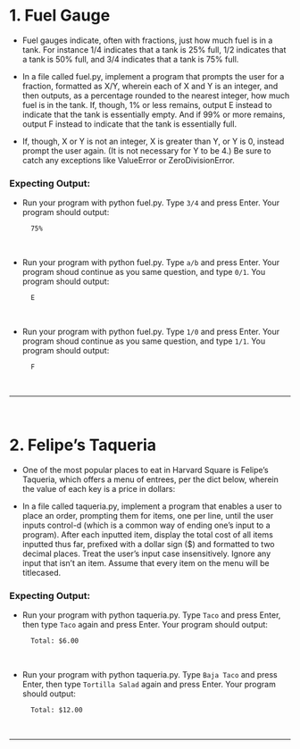 # 1. Fuel Gauge
- Fuel gauges indicate, often with fractions, just how much fuel is in a tank. For instance 1/4 indicates that a tank is 25% full, 1/2 indicates that a tank is 50% full, and 3/4 indicates that a tank is 75% full.

- In a file called fuel.py, implement a program that prompts the user for a fraction, formatted as X/Y, wherein each of X and Y is an integer, and then outputs, as a percentage rounded to the nearest integer, how much fuel is in the tank. If, though, 1% or less remains, output E instead to indicate that the tank is essentially empty. And if 99% or more remains, output F instead to indicate that the tank is essentially full.

- If, though, X or Y is not an integer, X is greater than Y, or Y is 0, instead prompt the user again. (It is not necessary for Y to be 4.) Be sure to catch any exceptions like ValueError or ZeroDivisionError.<br/>
  
### Expecting Output:
- Run your program with python fuel.py. Type `3/4` and press Enter. Your program should output:
  
        75%
    <br/>

- Run your program with python fuel.py. Type `a/b` and press Enter. Your program shoud continue as you same question, and type `0/1`. You program should output:
  
        E
    <br/>

- Run your program with python fuel.py. Type `1/0` and press Enter. Your program shoud continue as you same question, and type `1/1`. You program should output:
  
        F
<br/>

---

<br/>

# 2. Felipe’s Taqueria

- One of the most popular places to eat in Harvard Square is Felipe’s Taqueria, which offers a menu of entrees, per the dict below, wherein the value of each key is a price in dollars:

- In a file called taqueria.py, implement a program that enables a user to place an order, prompting them for items, one per line, until the user inputs control-d (which is a common way of ending one’s input to a program). After each inputted item, display the total cost of all items inputted thus far, prefixed with a dollar sign ($) and formatted to two decimal places. Treat the user’s input case insensitively. Ignore any input that isn’t an item. Assume that every item on the menu will be titlecased.<br/>

### Expecting Output:
- Run your program with python taqueria.py. Type `Taco` and press Enter, then type `Taco` again and press Enter. Your program should output:

        Total: $6.00  
    <br/>
- Run your program with python taqueria.py. Type `Baja Taco` and press Enter, then type `Tortilla Salad` again and press Enter. Your program should output:

        Total: $12.00  
<br/>

---


